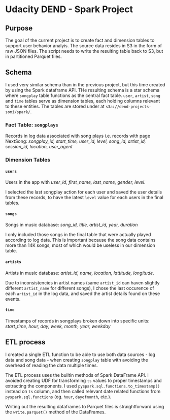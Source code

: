 # Udacity DEND - Spark Project

## Purpose

The goal of the current project is to create fact and dimension tables to support user behavior analyis. The source data resides in S3 in the form of raw JSON files. The script needs to write the resulting table back to S3, but in partitioned Parquet files.

## Schema

I used very similar schema than in the previous project, but this time created by using the Spark dataframe API. THe resulting schema is a star schema where `songplay` table functions as the central fact table. `user`, `artist`, `song` and `time` tables serve as dimension tables, each holding columns relevant to these entities. The tables are stored under at `s3a://dend-projects-somi/spark/`.

### Fact Table: `songplays`

Records in log data associated with song plays i.e. records with page NextSong: _songplay_id, start_time, user_id, level, song_id, artist_id, session_id, location, user_agent_

### Dimension Tables

#### `users`

Users in the app with _user_id, first_name, last_name, gender, level_.

I selected the last songplay action for each user and saved the user details from these records, to have the latest `level` value for each users in the final tables.

#### `songs`

Songs in music database: _song_id, title, artist_id, year, duration_

I only included those songs in the final table that were actually played according to log data. This is important because the song data contains more than 14K songs, most of which would be useless in our dimension table.

#### `artists`

Artists in music database: _artist_id, name, location, lattitude, longitude_.

Due to inconsistencies in artist names (same `artist_id` can haven slightly different `artist_name` for different songs), I chose the last occurence of each `artist_id` in the log data, and saved the artist details found on these events.

#### `time`

Timestamps of records in songplays broken down into specific units:  _start_time, hour, day, week, month, year, weekday_

## ETL process

I created a single ETL function to be able to use both data sources - log data and song data - when creating `songplay` table with avoiding the overhead of reading the data multiple times.

The ETL process uses the builtin methods of Spark DataFrame API. I avoided creating UDF for transforming `ts` values to proper timestamps and extracting the components. I used `pyspark.sql.functions.to_timestamp()` instead on `ts` column, and then called relevant date related functions from `pyspark.sql.functions` (eg. `hour`, `dayofmonth`, etc.).

Writing out the resulting dataframes to Parquet files is straightforward using the `write.parquet()` method of the DataFrames.
